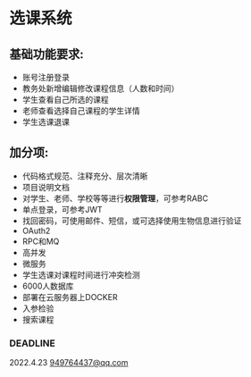 # 选课系统

## 基础功能要求:

- 账号注册登录
- 教务处新增编辑修改课程信息（人数和时间）
- 学生查看自己所选的课程
- 老师查看选择自己课程的学生详情
- 学生选课退课

## 加分项:

- 代码格式规范、注释充分、层次清晰
- 项目说明文档
- 对学生、老师、学校等等进行**权限管理**，可参考RABC
- 单点登录，可参考JWT
- 找回密码，可使用邮件、短信，或可选择使用生物信息进行验证
- OAuth2
- RPC和MQ
- 高并发
- 微服务
- 学生选课对课程时间进行冲突检测
- 6000人数据库
- 部署在云服务器上DOCKER
- 入参检验
- 搜索课程

### DEADLINE
2022.4.23   949764437@qq.com
